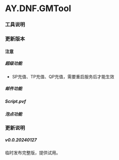 # AY.DNF.GMTool

### 工具说明

### 更新版本



#### 注意

##### 超级功能

- SP充值、TP充值、QP充值，需要重启服务后才能生效

##### 邮件功能

##### Script.pvf

##### 泡点功能



### 更新说明

##### v0.0.20240127

临时发布完整版，提供试用。